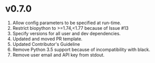 # v0.7.0

1. Allow config parameters to be specified at run-time.
1. Restrict biopython to >=1.74,<1.77 because of Issue #13
1. Specify versions for all user and dev dependencies.
1. Updated and moved PR template.
1. Updated Contributor's Guideline
1. Remove Python 3.5 support because of incompatibility with black.
1. Remove user email and API key from stdout.
